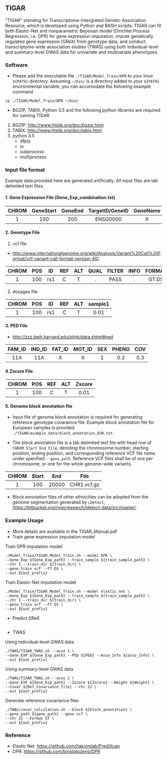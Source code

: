 ## TIGAR
"TIGAR" standing for Transcriptome-Intergrated Genetic Association Resource, which is developed using Python and BASH scripts. TIGAR can fit both Elastic-Net and nonparametric Beyesian model (Dirichlet Process Regression, i.e. DPR) for gene expression imputation, impute genetically regulated gene expression (GReX) from genotype data, and conduct transcriptome-wide association studies (TWAS) using both individual-level and summary-level GWAS data for univariate and multivariate phenotypes.

### Software

- Please add the executable file `./TIGAR/Model_Train/DPR` to your linux `${PATH}` directory. Assuming `~/bin/` is a directory added to your `${PATH}` environmental variable, you can accomodate the following example command

```
cp ./TIGAR/Model_Train/DPR ~/bin/
```

- BGZIP, TABIX, Python 3.5 and the following python libraries are required for running TIGAR
1. BGZIP: http://www.htslib.org/doc/bgzip.html 
2. TABIX: http://www.htslib.org/doc/tabix.html 
3. python 3.5 
   - dfply
   - io
   - subprocess
   - multiprocess

### Input file format
Example data provided here are generated artificially. All input files are tab delimited text files.


#### 1. Gene Expression File (Gene_Exp_combination.txt)
| CHROM | GeneStart | GeneEnd | TargetID/GeneID | GeneName | sample1 |
|:-----:|:---------:|:-------:|:---------------:|:--------:|:-------:|
|   1   |    100    |   200   |     ENSG0000    |     X    |   0.2   |


#### 2. Genotype File
1) vcf file
- http://www.internationalgenome.org/wiki/Analysis/Variant%20Call%20Format/vcf-variant-call-format-version-40/

| CHROM | POS |  ID | REF | ALT | QUAL | FILTER | INFO | FORMAT |  sample1 |
|:-----:|:---:|:---:|:---:|:---:|:----:|:------:|:----:|:------:|:--------:|
|   1   | 100 | rs1 |  C  |  T  |   .  |  PASS  |   .  |  GT:DS | 0/0:0.01 |

2) dosages file

| CHROM | POS |  ID | REF | ALT | sample1 |
|:-----:|:---:|:---:|:---:|:---:|:-------:|
|   1   | 100 | rs1 |  C  |  T  |   0.01  |

#### 3. PED File
- http://zzz.bwh.harvard.edu/plink/data.shtml#ped

| FAM_ID | IND_ID | FAT_ID | MOT_ID | SEX | PHENO | COV |
|:------:|:------:|:------:|:------:|:---:|:-----:|:---:|
|   11A  |   11A  |    X   |    X   |  1  |  0.2  | 0.3 |

#### 4.Zscore File

| CHROM | POS | REF | ALT | Zscore |
|:-----:|:---:|:---:|:---:|:------:|
|   1   | 100 |  C  |  T  |  0.01  |

#### 5. Genome block annotation file
- Input file of genome block annotation is required for generating reference genotype covaraince file. Example block annotation file for European samples is provided `./TIGAR/example_data/block_annotation_EUR.txt`. 

- The block annotation file is a tab delimited text file with head row of `CHROM Start End File`, denoting the chromosome number, starting position, ending position, and corresponding reference VCF file name under specified `--geno_path`. Reference VCF files shall be of one per chromosome, or one for the whole genome-wide variants. 

| CHROM | Start | End | File |
|:-----:|:---------:|:-------:|:---------------:|
|   1   |    100    | 20000   |  CHR1.vcf.gz    |

- Block annotation files of other ethnicities can be adopted from the genome segmentation generated by `LDetect`, https://bitbucket.org/nygcresearch/ldetect-data/src/master/.


### Example Usage 
- More details are available in the TIGAR_Manual.pdf
- Train gene expression imputation model

Train DPR imputation model
```
./Model_Train/TIGAR_Model_Train.sh --model DPR \
--Gene_Exp ${Gene_Exp_path} --train_sample ${train_sample_path} \
--chr 1 --train_dir ${train_dir} \
--geno_train vcf --FT DS \
--out ${out_prefix}
```

Train Elastic-Net imputation model
```
./Model_Train/TIGAR_Model_Train.sh --model elastic_net \
--Gene_Exp ${Gene_Exp_path} --train_sample ${train_sample_path} \
--chr 1 --train_dir ${train_dir} \
--geno_train vcf --FT DS \
--out ${out_prefix}
```

- Predict GReX
```

```

- TWAS

Using individual-level GWAS data
```
./TWAS/TIGAR_TWAS.sh --asso 1 \
--Gene_EXP ${Gene_Exp_path} --PED ${PED} --Asso_Info ${asso_Info} \
--out ${out_prefix}
```

Using summary-level GWAS data
```
./TWAS/TIGAR_TWAS.sh --asso 2 \
--Gene_EXP ${Gene_Exp_path} --Zscore ${Zscore} --Weight ${Weight} \
--Covar ${Ref_Covariance_file} --chr 22 \
--out ${out_prefix}
```

Generate reference covariance files
```
./TWAS/covar_calculation.sh --block ${block_annotation} \
--geno_path ${geno_path} --geno vcf \
--chr 22 --Format GT \
--out ${out_prefix}
```

### Reference
- Elastic Net: https://github.com/hakyimlab/PrediXcan  
- DPR: https://github.com/biostatpzeng/DPR
